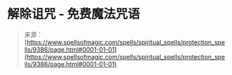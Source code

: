 <!--yml

category: 未分类

date: 2024-06-12 18:45:33

-->

# 解除诅咒 - 免费魔法咒语

> 来源：[https://www.spellsofmagic.com/spells/spiritual_spells/protection_spells/9386/page.html#0001-01-01](https://www.spellsofmagic.com/spells/spiritual_spells/protection_spells/9386/page.html#0001-01-01)

